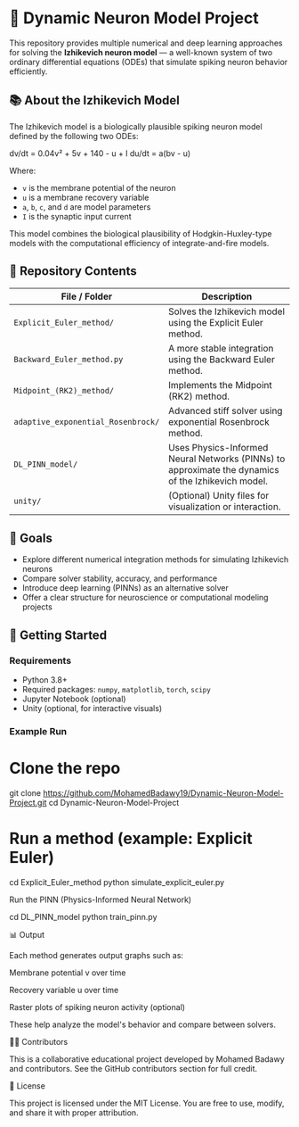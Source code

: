 # 🧠 Dynamic Neuron Model Project

This repository provides multiple numerical and deep learning approaches for solving the **Izhikevich neuron model** — a well-known system of two ordinary differential equations (ODEs) that simulate spiking neuron behavior efficiently.

## 📚 About the Izhikevich Model

The Izhikevich model is a biologically plausible spiking neuron model defined by the following two ODEs:

dv/dt = 0.04v² + 5v + 140 - u + I
du/dt = a(bv - u)

Where:
- `v` is the membrane potential of the neuron
- `u` is a membrane recovery variable
- `a`, `b`, `c`, and `d` are model parameters
- `I` is the synaptic input current

This model combines the biological plausibility of Hodgkin-Huxley-type models with the computational efficiency of integrate-and-fire models.

## 📁 Repository Contents

| File / Folder                        | Description |
|-------------------------------------|-------------|
| `Explicit_Euler_method/`            | Solves the Izhikevich model using the Explicit Euler method. |
| `Backward_Euler_method.py`          | A more stable integration using the Backward Euler method. |
| `Midpoint_(RK2)_method/`            | Implements the Midpoint (RK2) method. |
| `adaptive_exponential_Rosenbrock/`  | Advanced stiff solver using exponential Rosenbrock method. |
| `DL_PINN_model/`                    | Uses Physics-Informed Neural Networks (PINNs) to approximate the dynamics of the Izhikevich model. |
| `unity/`                            | (Optional) Unity files for visualization or interaction. |

## 🎯 Goals

- Explore different numerical integration methods for simulating Izhikevich neurons
- Compare solver stability, accuracy, and performance
- Introduce deep learning (PINNs) as an alternative solver
- Offer a clear structure for neuroscience or computational modeling projects

## 🚀 Getting Started

### Requirements

- Python 3.8+
- Required packages: `numpy`, `matplotlib`, `torch`, `scipy`
- Jupyter Notebook (optional)
- Unity (optional, for interactive visuals)

### Example Run

# Clone the repo
git clone https://github.com/MohamedBadawy19/Dynamic-Neuron-Model-Project.git
cd Dynamic-Neuron-Model-Project

# Run a method (example: Explicit Euler)
cd Explicit_Euler_method
python simulate_explicit_euler.py

Run the PINN (Physics-Informed Neural Network)

cd DL_PINN_model
python train_pinn.py

📊 Output

Each method generates output graphs such as:

Membrane potential v over time

Recovery variable u over time

Raster plots of spiking neuron activity (optional)


These help analyze the model's behavior and compare between solvers.

👨‍💻 Contributors

This is a collaborative educational project developed by Mohamed Badawy and contributors. See the GitHub contributors section for full credit.

📄 License

This project is licensed under the MIT License. You are free to use, modify, and share it with proper attribution.
